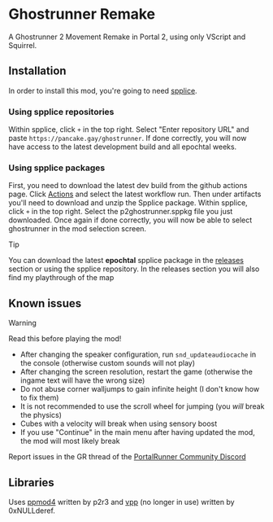 # Ghostrunner Remake
A Ghostrunner 2 Movement Remake in Portal 2, using only VScript and Squirrel.

## Installation
In order to install this mod, you're going to need [spplice](https://p2r3.com/spplice).

### Using spplice repositories
Within spplice, click `+` in the top right. Select "Enter repository URL" and paste `https://pancake.gay/ghostrunner`.
If done correctly, you will now have access to the latest development build and all epochtal weeks.

### Using spplice packages
First, you need to download the latest dev build from the github actions page.
Click [Actions](https://github.com/PancakeTAS/Ghostrunner-Remake/actions) and select the latest workflow run. Then under artifacts you'll need to download and unzip the Spplice package.
Within spplice, click `+` in the top right. Select the p2ghostrunner.sppkg file you just downloaded.
Once again if done correctly, you will now be able to select ghostrunner in the mod selection screen.

> [!TIP]
> You can download the latest **epochtal** spplice package in the [releases](https://github.com/PancakeTAS/Ghostrunner-Remake/releases) section or using the spplice repository.
> In the releases section you will also find my playthrough of the map

## Known issues
> [!WARNING]
> Read this before playing the mod!

- After changing the speaker configuration, run `snd_updateaudiocache` in the console (otherwise custom sounds will not play)
- After changing the screen resolution, restart the game (otherwise the ingame text will have the wrong size)
- Do not abuse corner walljumps to gain infinite height (I don't know how to fix them)
- It is not recommended to use the scroll wheel for jumping (you *will* break the physics)
- Cubes with a velocity will break when using sensory boost
- If you use "Continue" in the main menu after having updated the mod, the mod will most likely break

Report issues in the GR thread of the [PortalRunner Community Discord](https://discord.gg/kbhq2qck5k)

## Libraries
Uses [ppmod4](https://github.com/p2r3/ppmod/tree/main) written by p2r3
and [vpp](https://github.com/0xNULLderef/vpp) (no longer in use) written by 0xNULLderef.
